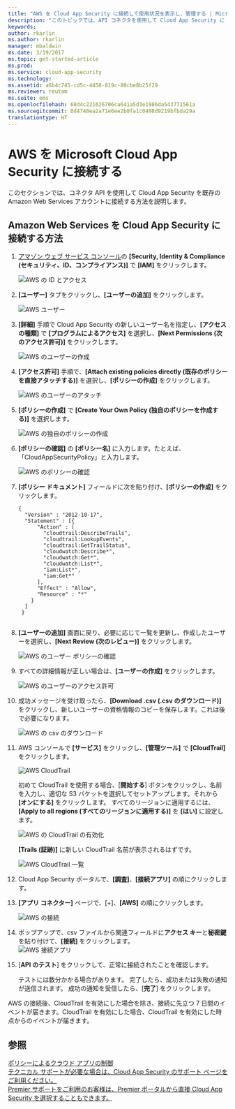 ```yaml
---
title: "AWS を Cloud App Security に接続して使用状況を表示し、管理する | Microsoft Docs"
description: "このトピックでは、API コネクタを使用して Cloud App Security に AWS アプリを接続する方法に関する情報を提供します。"
keywords: 
author: rkarlin
ms.author: rkarlin
manager: mbaldwin
ms.date: 3/19/2017
ms.topic: get-started-article
ms.prod: 
ms.service: cloud-app-security
ms.technology: 
ms.assetid: a6b4c745-cd5c-4458-819c-80cbe8b25f29
ms.reviewer: reutam
ms.suite: ems
ms.openlocfilehash: 68d4c221626706ca641a5d3e1986da543771561a
ms.sourcegitcommit: 0d4748ea2a71e6ee2b0fa1c0498d9219bfbda29a
translationtype: HT
---
```

# <a name="connect-aws-to-microsoft-cloud-app-security"></a>AWS を Microsoft Cloud App Security に接続する
このセクションでは、コネクタ API を使用して Cloud App Security を既存の Amazon Web Services アカウントに接続する方法を説明します。  
  
## <a name="how-to-connect-amazon-web-services-to-cloud-app-security"></a>Amazon Web Services を Cloud App Security に接続する方法  
  
1.  [アマゾン ウェブ サービス コンソール](https://console.aws.amazon.com/)の **[Security, Identity & Compliance (セキュリティ、ID、コンプライアンス)]** で **[IAM]** をクリックします。  
  
     ![AWS の ID とアクセス](./media/aws-identity-and-access.png "AWS の ID とアクセス")  
  
2.  **[ユーザー]** タブをクリックし、**[ユーザーの追加]** をクリックします。  
  
     ![AWS ユーザー](./media/aws-users.png "AWS ユーザー")      
  
4.  **[詳細]** 手順で Cloud App Security の新しいユーザー名を指定し、**[アクセスの種類]** で **[プログラムによるアクセス]** を選択し、**[Next Permissions (次のアクセス許可)]** をクリックします。  

     ![AWS のユーザーの作成](./media/aws-create-user.png "AWS のユーザーの作成")

5. **[アクセス許可]** 手順で、**[Attach existing policies directly (既存のポリシーを直接アタッチする)]** を選択し、**[ポリシーの作成]** をクリックします。

   ![AWS のユーザーのアタッチ](./media/aws-attach-user-policy.png "AWS の既存のポリシーのアタッチ")

6.  **[ポリシーの作成]** で **[Create Your Own Policy (独自のポリシーを作成する)]** を選択します。
 
    ![AWS の独自のポリシーの作成](./media/aws-create-own-policy.png "AWS のポリシーの作成")
 
7.  **[ポリシーの確認]** の **[ポリシー名]** に入力します。たとえば、「CloudAppSecurityPolicy」と入力します。

    ![AWS のポリシーの確認](./media/aws-review-policy.png "AWS のポリシーの確認")

8. **[ポリシー ドキュメント]** フィールドに次を貼り付け、**[ポリシーの作成]** をクリックします。
  
    ```     
    {  
      "Version" : "2012-10-17",  
      "Statement" : [{  
          "Action" : [  
            "cloudtrail:DescribeTrails",  
            "cloudtrail:LookupEvents",  
            "cloudtrail:GetTrailStatus",  
            "cloudwatch:Describe*",  
            "cloudwatch:Get*",  
            "cloudwatch:List*",  
            "iam:List*",  
            "iam:Get*"  
          ],  
          "Effect" : "Allow",  
          "Resource" : "*"  
        }  
      ]  
     }  
  
    ```  
  
9. **[ユーザーの追加]** 画面に戻り、必要に応じて一覧を更新し、作成したユーザーを選択し、**[Next Review (次のレビュー)]** をクリックします。

   ![AWS のユーザー ポリシーの確認](./media/aws-review-user.png "AWS のユーザーの確認")

10. すべての詳細情報が正しい場合は、**[ユーザーの作成]** をクリックします。

    ![AWS のユーザーのアクセス許可](./media/aws-user-permissions.png "AWS のユーザー アクセス許可の確認")

11. 成功メッセージを受け取ったら、**[Download .csv (.csv のダウンロード)]** をクリックし、新しいユーザーの資格情報のコピーを保存します。これは後で必要になります。  

    ![AWS の csv のダウンロード](./media/aws-download-csv.png "AWS の csv のダウンロード")
  
10. AWS コンソールで **[サービス]** をクリックし、**[管理ツール]** で **[CloudTrail]** をクリックします。  
  
     ![AWS CloudTrail](./media/aws-cloudtrail.png "AWS CloudTrail")  
  
    初めて CloudTrail を使用する場合、[**開始する**] ボタンをクリックし、名前を入力し、適切な S3 バケットを選択してセットアップします。それから **[オンにする]** をクリックします。 すべてのリージョンに適用するには、**[Apply to all regions (すべてのリージョンに適用する)]** を **[はい]** に設定します。
  
       ![AWS の CloudTrail の有効化](./media/aws-turnon-cloudtrail.png "AWS の CloudTrail の有効化")
  
    **[Trails (証跡)]** に新しい CloudTrail 名前が表示されるはずです。
    
      ![AWS CloudTrail 一覧](./media/aws-cloudtrail-list.png "AWS CloudTrail 一覧")
  
11. Cloud App Security ポータルで、**[調査]**、**[接続アプリ]** の順にクリックします。  
  
12. **[アプリ コネクター]** ページで、[+]、**[AWS]** の順にクリックします。  
  
     ![AWS の接続](./media/connect-aws.png "AWS の接続")  
  
13. ポップアップで、csv ファイルから関連フィールドに**アクセス キー**と**秘密鍵**を貼り付けて、**[接続]** をクリックします。  
   ![AWS 接続アプリ](./media/aws-connect-app.png "AWS connect app") 
  
14. [**API のテスト**] をクリックして、正常に接続されたことを確認します。  
  
     テストには数分かかる場合があります。 完了したら、成功または失敗の通知が送信されます。 成功の通知を受信したら、[**完了**] をクリックします。  
  
AWS の接続後、CloudTrail を有効にした場合を除き、接続に先立つ 7 日間のイベントが届きます。CloudTrail を有効にした場合、CloudTrail を有効にした時点からのイベントが届きます。
  
## <a name="see-also"></a>参照  
[ポリシーによるクラウド アプリの制御](control-cloud-apps-with-policies.md)   
[テクニカル サポートが必要な場合は、Cloud App Security のサポート ページをご利用ください。](http://support.microsoft.com/oas/default.aspx?prid=16031)   
[Premier サポートをご利用のお客様は、Premier ポータルから直接 Cloud App Security を選択することもできます。](https://premier.microsoft.com/)  
  
  